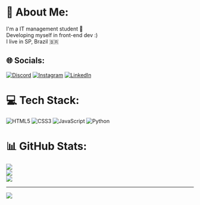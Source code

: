 # 💫 About Me:
I'm a IT management student 🚀<br>Developing myself in front-end dev :) <br>I live in SP, Brazil 🇧🇷


## 🌐 Socials:
[![Discord](https://img.shields.io/badge/Discord-%237289DA.svg?logo=discord&logoColor=white)](https://discord.gg/ugf3mN3b) [![Instagram](https://img.shields.io/badge/Instagram-%23E4405F.svg?logo=Instagram&logoColor=white)](https://instagram.com/snt.biel) [![LinkedIn](https://img.shields.io/badge/LinkedIn-%230077B5.svg?logo=linkedin&logoColor=white)](https://linkedin.com/in/snt.-gabriel) 

# 💻 Tech Stack:
![HTML5](https://img.shields.io/badge/html5-%23E34F26.svg?style=for-the-badge&logo=html5&logoColor=white) ![CSS3](https://img.shields.io/badge/css3-%231572B6.svg?style=for-the-badge&logo=css3&logoColor=white) ![JavaScript](https://img.shields.io/badge/javascript-%23323330.svg?style=for-the-badge&logo=javascript&logoColor=%23F7DF1E) ![Python](https://img.shields.io/badge/python-3670A0?style=for-the-badge&logo=python&logoColor=ffdd54)
# 📊 GitHub Stats:
![](https://github-readme-stats.vercel.app/api?username=ypoolz&theme=dracula&hide_border=true&include_all_commits=false&count_private=false)<br/>
![](https://github-readme-streak-stats.herokuapp.com/?user=ypoolz&theme=dracula&hide_border=true)<br/>
![](https://github-readme-stats.vercel.app/api/top-langs/?username=ypoolz&theme=dracula&hide_border=true&include_all_commits=false&count_private=false&layout=compact)

---
[![](https://visitcount.itsvg.in/api?id=ypoolz&icon=7&color=1)](https://visitcount.itsvg.in)
